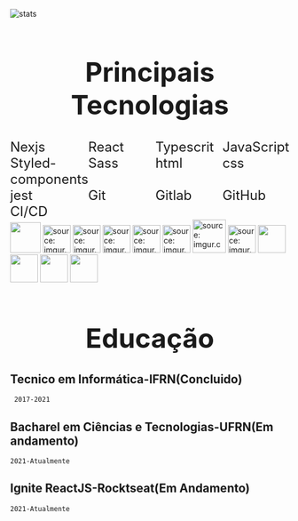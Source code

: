 ![stats](https://github-readme-stats.vercel.app/api?username=carlos0406&show_icons=true&theme=dracula&include_all_commits=true&count_private=true)

<h1 style="font-size:3rem; text-align:center" > Principais Tecnologias  </h1>

<div>
  <div style="display:grid;  grid-template-columns: repeat(4, 1fr); font-size:1.5rem">
    <span>Nexjs</span>
    <span>React</span>
    <span>Typescrit</span>
    <span>JavaScript</span>
    <span>Styled-components</span>
    <span>Sass</span>
    <span>html</span>
    <span>css</span>
    <span>jest</span>
    <span>Git</span>
    <span>Gitlab</span>
    <span>GitHub</span>
    <span>CI/CD</span>
  </div>

  </ul>
  <img style="width: 55px;" src="https://camo.githubusercontent.com/8660df2110ee913ff739e173b9d00871d8f8eb1bf7596e22c64d62bfae7e2b5a/68747470733a2f2f7777772e6f6e67726170682e636f6d2f77702d636f6e74656e742f75706c6f6164732f323031382f30322f6e6578746a735f69636f6e2e706e67" alt=""> 
 <img  style="width: 50px;"  src="https://i.imgur.com/YJEshz8.png" title="source: imgur.com" />
 <img style="width: 50px;"src="https://i.imgur.com/2UkauW2.png" title="source: imgur.com" />
 <img style="width: 50px;" src="https://i.imgur.com/yuf15o9.png" title="source: imgur.com" />
  <img  style="width: 50px;" src="https://i.imgur.com/ofgAqwE.png" title="source: imgur.com" />
  <img  style="width: 50px;" src="https://i.imgur.com/FZ2TPVV.png" title="source: imgur.com" />
  <img  style="width: 60px;" src="https://i.imgur.com/ZEdiPHy.png" title="source: imgur.com" />
  <img  style="width: 50px;" src="https://i.imgur.com/8rzdxbP.png" title="source: imgur.com" />
  <img style="width: 50px;" src="https://nx.dev/documentation/latest/shared/jest-logo.png" alt="">
  <img style="width: 50px;" src="https://upload.wikimedia.org/wikipedia/commons/thumb/3/3f/Git_icon.svg/1024px-Git_icon.svg.png" alt="">
  <img style="width: 50px;" src="https://img.icons8.com/color/452/gitlab.png" alt="">
  <img style="width: 50px;" src="https://image.flaticon.com/icons/png/512/25/25231.png" alt="">
</div>
<h1 style="font-size:3rem; text-align:center" > Educação  </h1>

## Tecnico em Informática-IFRN(Concluido)

     2017-2021

## Bacharel em Ciências e Tecnologias-UFRN(Em andamento)

    2021-Atualmente

## Ignite ReactJS-Rocktseat(Em Andamento)

    2021-Atualmente
